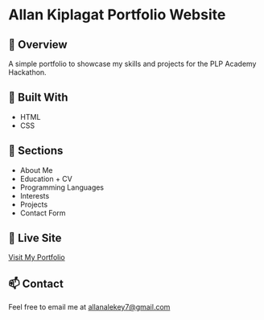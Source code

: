 # Allan Kiplagat Portfolio Website

## 🚀 Overview
A simple portfolio to showcase my skills and projects for the PLP Academy Hackathon.

## 🔧 Built With
- HTML
- CSS

## 📂 Sections
- About Me
- Education + CV
- Programming Languages
- Interests
- Projects
- Contact Form

## 🔗 Live Site
[Visit My Portfolio](https://allanastok7.myportfolio.github.io)

## 📫 Contact
Feel free to email me at allanalekey7@gmail.com
